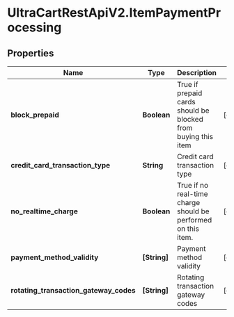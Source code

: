 # UltraCartRestApiV2.ItemPaymentProcessing

## Properties
Name | Type | Description | Notes
------------ | ------------- | ------------- | -------------
**block_prepaid** | **Boolean** | True if prepaid cards should be blocked from buying this item | [optional] 
**credit_card_transaction_type** | **String** | Credit card transaction type | [optional] 
**no_realtime_charge** | **Boolean** | True if no real-time charge should be performed on this item. | [optional] 
**payment_method_validity** | **[String]** | Payment method validity | [optional] 
**rotating_transaction_gateway_codes** | **[String]** | Rotating transaction gateway codes | [optional] 


